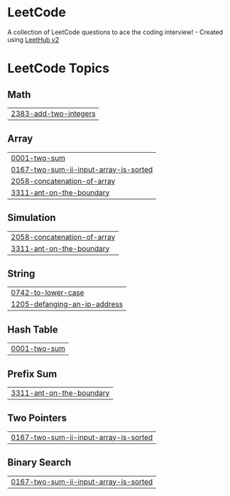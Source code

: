 # LeetCode
A collection of LeetCode questions to ace the coding interview! - Created using [LeetHub v2](https://github.com/arunbhardwaj/LeetHub-2.0)

<!---LeetCode Topics Start-->
# LeetCode Topics
## Math
|  |
| ------- |
| [2383-add-two-integers](https://github.com/Asif-Sheenu/LeetCode/tree/master/2383-add-two-integers) |
## Array
|  |
| ------- |
| [0001-two-sum](https://github.com/Asif-Sheenu/LeetCode/tree/master/0001-two-sum) |
| [0167-two-sum-ii-input-array-is-sorted](https://github.com/Asif-Sheenu/LeetCode/tree/master/0167-two-sum-ii-input-array-is-sorted) |
| [2058-concatenation-of-array](https://github.com/Asif-Sheenu/LeetCode/tree/master/2058-concatenation-of-array) |
| [3311-ant-on-the-boundary](https://github.com/Asif-Sheenu/LeetCode/tree/master/3311-ant-on-the-boundary) |
## Simulation
|  |
| ------- |
| [2058-concatenation-of-array](https://github.com/Asif-Sheenu/LeetCode/tree/master/2058-concatenation-of-array) |
| [3311-ant-on-the-boundary](https://github.com/Asif-Sheenu/LeetCode/tree/master/3311-ant-on-the-boundary) |
## String
|  |
| ------- |
| [0742-to-lower-case](https://github.com/Asif-Sheenu/LeetCode/tree/master/0742-to-lower-case) |
| [1205-defanging-an-ip-address](https://github.com/Asif-Sheenu/LeetCode/tree/master/1205-defanging-an-ip-address) |
## Hash Table
|  |
| ------- |
| [0001-two-sum](https://github.com/Asif-Sheenu/LeetCode/tree/master/0001-two-sum) |
## Prefix Sum
|  |
| ------- |
| [3311-ant-on-the-boundary](https://github.com/Asif-Sheenu/LeetCode/tree/master/3311-ant-on-the-boundary) |
## Two Pointers
|  |
| ------- |
| [0167-two-sum-ii-input-array-is-sorted](https://github.com/Asif-Sheenu/LeetCode/tree/master/0167-two-sum-ii-input-array-is-sorted) |
## Binary Search
|  |
| ------- |
| [0167-two-sum-ii-input-array-is-sorted](https://github.com/Asif-Sheenu/LeetCode/tree/master/0167-two-sum-ii-input-array-is-sorted) |
<!---LeetCode Topics End-->
